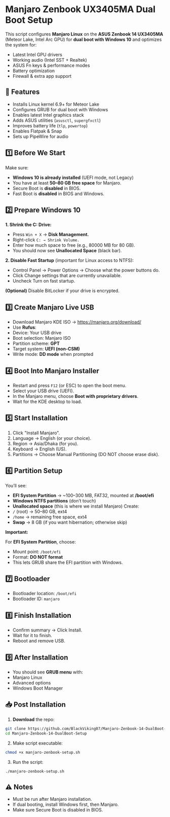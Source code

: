 # Manjaro Zenbook UX3405MA Dual Boot Setup

This script configures **Manjaro Linux** on the **ASUS Zenbook 14 UX3405MA** (Meteor Lake, Intel Arc GPU) for **dual boot with Windows 10** and optimizes the system for:
- Latest Intel GPU drivers
- Working audio (Intel SST + Realtek)
- ASUS Fn keys & performance modes
- Battery optimization
- Firewall & extra app support

## 🚀 Features
- Installs Linux kernel 6.9+ for Meteor Lake
- Configures GRUB for dual boot with Windows
- Enables latest Intel graphics stack
- Adds ASUS utilities (``asusctl``, ``supergfxctl``)
- Improves battery life (``tlp``, ``powertop``)
- Enables Flatpak & Snap
- Sets up PipeWire for audio

## 1️⃣ Before We Start
Make sure:

- **Windows 10 is already installed** (UEFI mode, not Legacy)
- You have at least **50–80 GB free space** for Manjaro.
- Secure Boot is **disabled** in BIOS.
- Fast Boot is **disabled** in BIOS and Windows.

## 2️⃣ Prepare Windows 10
**1. Shrink the C: Drive:**
- Press ```Win + X``` →  **Disk Management.**
- Right-click ``C: → Shrink Volume.``
- Enter how much space to free (e.g., 80000 MB for 80 GB).
- You should now see **Unallocated Space** (black bar).

**2. Disable Fast Startup** (important for Linux access to NTFS):
- Control Panel → Power Options → Choose what the power buttons do.
- Click Change settings that are currently unavailable.
- Uncheck Turn on fast startup.

**(Optional)** Disable BitLocker if your drive is encrypted.

## 3️⃣ Create Manjaro Live USB
- Download Manjaro KDE ISO → https://manjaro.org/download/
- Use **Rufus**:
 - Device: Your USB drive
 - Boot selection: Manjaro ISO
 - Partition scheme: **GPT**
 - Target system: **UEFI (non-CSM)**
 - Write mode: **DD mode** when prompted

## 4️⃣ Boot Into Manjaro Installer
- Restart and press ``F12`` (or ESC) to open the boot menu.
- Select your USB drive (UEFI).
- In the Manjaro menu, choose **Boot with proprietary drivers**.
- Wait for the KDE desktop to load.

## 5️⃣ Start Installation
1. Click "Install Manjaro".
2. Language → English (or your choice).
3. Region → Asia/Dhaka (for you).
4. Keyboard → English (US).
5. Partitions → Choose Manual Partitioning (DO NOT choose erase disk).

## 6️⃣ Partition Setup
You’ll see:
 - **EFI System Partition** → ~100–300 MB, FAT32, mounted at ******/boot/efi******
 - **Windows NTFS partitions** (don’t touch)
 - **Unallocated space** (this is where we install Manjaro)
Create:
 - ```/``` (root) → 50–80 GB, ext4
 - ```/home``` → remaining free space, ext4
 - **Swap** → 8 GB (if you want hibernation; otherwise skip)

**Important:**

 For **EFI System Partition**, choose:
- Mount point: ```/boot/efi```
- Format: **DO NOT format**
- This lets GRUB share the EFI partition with Windows.

## 7️⃣ Bootloader
- Bootloader location: ``/boot/efi``
- Bootloader ID: ``manjaro``

## 8️⃣ Finish Installation
- Confirm summary → Click Install.
- Wait for it to finish.
- Reboot and remove USB.

## 9️⃣ After Installation
- You should see **GRUB menu** with:
 - Manjaro Linux
 - Advanced options
 - Windows Boot Manager

## 📥 Post Installation
1. **Download** the repo:
```bash
git clone https://github.com/BlackViking07/Manjaro-Zenbook-14-DualBoot-Setup.git
cd Manjaro-Zenbook-14-DualBoot-Setup
```
2. Make script executable:
```bash
chmod +x manjaro-zenbook-setup.sh
```

3. Run the script:
```bash
./manjaro-zenbook-setup.sh
```

## ⚠️ Notes
- Must be run after Manjaro installation.
- If dual booting, install Windows first, then Manjaro.
- Make sure Secure Boot is disabled in BIOS.
